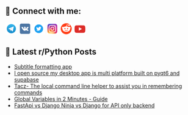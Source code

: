 ## 🔎 Connect with me:
[<img src="https://github.com/bullbesh/bullbesh/blob/main/images/Telegram.png" width="32" height="32" />](https://t.me/bullbesh)
[<img src="https://github.com/bullbesh/bullbesh/blob/main/images/VK.png" width="32" height="32" />](https://vk.com/bullbesh)
[<img src="https://github.com/bullbesh/bullbesh/blob/main/images/Twitter.png" width="32" height="32" />](https://twitter.com/bullbesh1)
[<img src="https://github.com/bullbesh/bullbesh/blob/main/images/Instagram.png" width="32" height="32" />](https://www.instagram.com/bullbesh)
[<img src="https://github.com/bullbesh/bullbesh/blob/main/images/Reddit.png" width="32" height="32" />](https://www.reddit.com/user/bullbesh)
[<img src="https://github.com/bullbesh/bullbesh/blob/main/images/YouTube.png" width="32" height="32" />](https://www.youtube.com/channel/UCtfjRs6uzgq5mfm8S06WTcg)

## 📕 Latest r/Python Posts
<!-- BLOG-POST-LIST:START -->
- [Subtitle formatting app](https://www.reddit.com/r/Python/comments/1kmasti/subtitle_formatting_app/)
- [I open source my desktop app is multi platform built on pyqt6 and supabase](https://www.reddit.com/r/Python/comments/1kmai1m/i_open_source_my_desktop_app_is_multi_platform/)
- [Tacz- The local command line helper to assist you in remembering commands](https://www.reddit.com/r/Python/comments/1kmae4m/tacz_the_local_command_line_helper_to_assist_you/)
- [Global Variables in 2 Minutes - Guide](https://www.reddit.com/r/Python/comments/1km9ptm/global_variables_in_2_minutes_guide/)
- [FastApi vs Django Ninja vs Django for API only backend](https://www.reddit.com/r/Python/comments/1km6goh/fastapi_vs_django_ninja_vs_django_for_api_only/)
<!-- BLOG-POST-LIST:END -->
